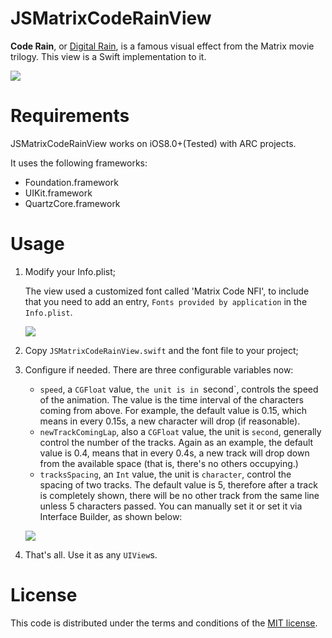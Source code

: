 # JSMatrixCodeRainView

**Code Rain**, or [Digital Rain](https://en.wikipedia.org/wiki/Matrix_digital_rain), is a famous visual effect from the Matrix movie trilogy. This view is a Swift implementation to it.

![](http://ww3.sinaimg.cn/large/5613ec79jw1f8hmevmxy9g20a00hsb29.gif)

# Requirements

JSMatrixCodeRainView works on iOS8.0+(Tested) with ARC projects.

It uses the following frameworks:
- Foundation.framework
- UIKit.framework
- QuartzCore.framework

# Usage

1. Modify your Info.plist;

    The view used a customized font called 'Matrix Code NFI', to include that you need to add an entry, `Fonts provided by application` in the `Info.plist`.

    ![](http://ww4.sinaimg.cn/large/5613ec79jw1f8hm06k2djj212m0meth1.jpg)

2. Copy `JSMatrixCodeRainView.swift` and the font file to your project;
3. Configure if needed. There are three configurable variables now:
    - `speed`, a `CGFloat` value, `the unit is in `second`, controls the speed of the animation. The value is the time interval of the characters coming from above.
        For example, the default value is 0.15, which means in every 0.15s, a new character will drop (if reasonable).
    - `newTrackComingLap`, also a `CGFloat` value, the unit is `second`, generally control the number of the tracks.
        Again as an example, the default value is 0.4, means that in every 0.4s, a new track will drop down from the available space (that is, there's no others occupying.)
    - `tracksSpacing`, an `Int` value, the unit is `character`, control the spacing of two tracks.
        The default value is 5, therefore after a track is completely shown, there will be no other track from the same line unless 5 characters passed.
    You can manually set it or set it via Interface Builder, as shown below:

    ![](http://ww1.sinaimg.cn/large/5613ec79jw1f8hq5majxfj20du050jrx.jpg)

4. That's all. Use it as any `UIView`s.

# License

This code is distributed under the terms and conditions of the [MIT license](./LICENSE.md).
